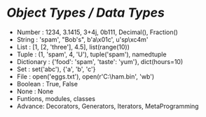 # *Object Types / Data Types*

* Number : 1234, 3.1415, 3+4j, 0b111, Decimal(), Fraction()
* String : 'spam', "Bob's", b'a\x01c', u'sp\xc4m'
* List : [1, [2, 'three'], 4.5], list(range(10))
* Tuple : (1, 'spam', 4, 'U'), tuple('spam'), namedtuple
* Dictionary : {'food': 'spam', 'taste': 'yum'}, dict(hours=10)
* Set : set('abc'), {'a', 'b', 'c'}
* File : open('eggs.txt'), open(r'C:\ham.bin', 'wb')
* Boolean : True, False
* None : None
* Funtions, modules, classes
* Advance: Decorators, Generators, Iterators, MetaProgramming
